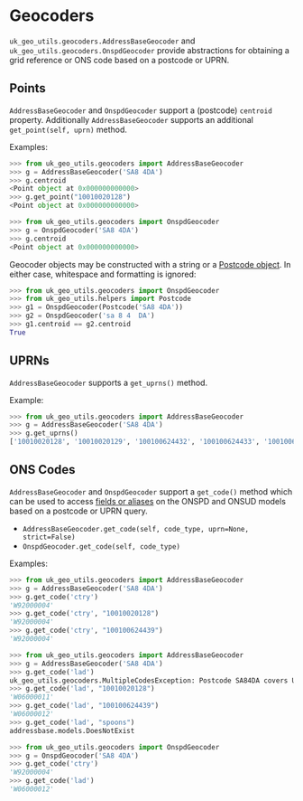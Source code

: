 # Geocoders

`uk_geo_utils.geocoders.AddressBaseGeocoder` and `uk_geo_utils.geocoders.OnspdGeocoder` provide abstractions for obtaining a grid reference or ONS code based on a postcode or UPRN.

## Points

`AddressBaseGeocoder` and `OnspdGeocoder` support a (postcode) `centroid` property. Additionally `AddressBaseGeocoder` supports an additional `get_point(self, uprn)` method.

Examples:

```python
>>> from uk_geo_utils.geocoders import AddressBaseGeocoder
>>> g = AddressBaseGeocoder('SA8 4DA')
>>> g.centroid
<Point object at 0x000000000000>
>>> g.get_point("10010020128")
<Point object at 0x000000000000>
```

```python
>>> from uk_geo_utils.geocoders import OnspdGeocoder
>>> g = OnspdGeocoder('SA8 4DA')
>>> g.centroid
<Point object at 0x000000000000>
```

Geocoder objects may be constructed with a string or a [Postcode object](postcode.md). In either case, whitespace and formatting is ignored:

```python
>>> from uk_geo_utils.geocoders import OnspdGeocoder
>>> from uk_geo_utils.helpers import Postcode
>>> g1 = OnspdGeocoder(Postcode('SA8 4DA'))
>>> g2 = OnspdGeocoder('sa 8 4  DA')
>>> g1.centroid == g2.centroid
True
```

## UPRNs

`AddressBaseGeocoder` supports a `get_uprns()` method.

Example:

```python
>>> from uk_geo_utils.geocoders import AddressBaseGeocoder
>>> g = AddressBaseGeocoder('SA8 4DA')
>>> g.get_uprns()
['10010020128', '10010020129', '100100624432', '100100624433', '100100624434', '100100624435', '100100624436', '100100624437', '100100624438', '100100624439']
```

## ONS Codes

`AddressBaseGeocoder` and `OnspdGeocoder` support a `get_code()` method which can be used to access [fields or aliases](models.md) on the ONSPD and ONSUD models based on a postcode or UPRN query.

* `AddressBaseGeocoder.get_code(self, code_type, uprn=None, strict=False)`
* `OnspdGeocoder.get_code(self, code_type)`

Examples:

```python
>>> from uk_geo_utils.geocoders import AddressBaseGeocoder
>>> g = AddressBaseGeocoder('SA8 4DA')
>>> g.get_code('ctry')
'W92000004'
>>> g.get_code('ctry', "10010020128")
'W92000004'
>>> g.get_code('ctry', "100100624439")
'W92000004'
```

```python
>>> from uk_geo_utils.geocoders import AddressBaseGeocoder
>>> g = AddressBaseGeocoder('SA8 4DA')
>>> g.get_code('lad')
uk_geo_utils.geocoders.MultipleCodesException: Postcode SA84DA covers UPRNs in more than one 'lad' area
>>> g.get_code('lad', "10010020128")
'W06000011'
>>> g.get_code('lad', "100100624439")
'W06000012'
>>> g.get_code('lad', "spoons")
addressbase.models.DoesNotExist
```

```python
>>> from uk_geo_utils.geocoders import OnspdGeocoder
>>> g = OnspdGeocoder('SA8 4DA')
>>> g.get_code('ctry')
'W92000004'
>>> g.get_code('lad')
'W06000012'
```
